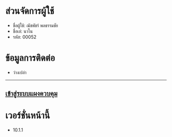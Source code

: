 # ส่วนจัดการผู้ใช้
* ชื่อผู้ใช้: ณัชพัชร์ พลธรรมชัย
* ชื่อเล่: นาโน
* รหัส: 00052
# ข้อมูลการติดต่อ
* ว่างเปล่า
---
[เข้าสู่ระบบแผงควบคุม](https://chayapholsmile.github.io/Users/pages/login)
---
# เวอร์ชั่นหน้านี้
- 10.1.1
